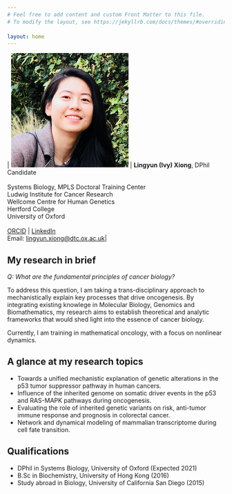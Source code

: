 ```yaml
---
# Feel free to add content and custom Front Matter to this file.
# To modify the layout, see https://jekyllrb.com/docs/themes/#overriding-theme-defaults

layout: home
---
```


| ![profile](/images/profile_ivy.png) | **Lingyun (Ivy) Xiong**, DPhil Candidate <br /> <br /> Systems Biology, MPLS Doctoral Training Center <br /> Ludwig Institute for Cancer Research <br /> Wellcome Centre for Human Genetics <br /> Hertford College <br /> University of Oxford <br /> <br /> [ORCID](https://orcid.org/0000-0003-4594-4120) \| [LinkedIn](https://www.linkedin.com/in/lingyun-ivy-xiong-48975b97/) <br /> Email: [lingyun.xiong@dtc.ox.ac.uk](mailto:lingyun.xiong@dtc.ox.ac.uk)|

## **My research in brief**

*Q: What are the fundamental principles of cancer biology?* 

To address this question, I am taking a trans-disciplinary approach to mechanistically explain key processes that drive oncogenesis. By integrating existing knowlege in Molecular Biology, Genomics and Biomathematics, my research aims to establish theoretical and analytic frameworks that would shed light into the essence of cancer biology. 

Currently, I am training in mathematical oncology, with a focus on nonlinear dynamics.


## **A glance at my research topics**
- Towards a unified mechanistic explanation of genetic alterations in the p53 tumor suppressor pathway in human cancers. 
- Influence of the inherited genome on somatic driver events in the p53 and RAS-MAPK pathways during oncogenesis. 
- Evaluating the role of inherited genetic variants on risk, anti-tumor immune response and prognosis in colorectal cancer.
- Network and dynamical modeling of mammalian transcriptome during cell fate transition. 


## **Qualifications** 
* DPhil in Systems Biology, University of Oxford (Expected 2021)
* B.Sc in Biochemistry, University of Hong Kong (2016) 
* Study abroad in Biology, University of California San Diego (2015)


